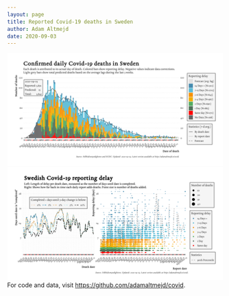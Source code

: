```yaml
---
layout: page
title: Reported Covid-19 deaths in Sweden
author: Adam Altmejd
date: 2020-09-03
---
```


![Graph of Swedish Covid-19 deaths with reporting delay.](deaths_lag_sweden_2020-09-03.png "Swedish Covid-19 deaths.")
![Graph of Swedish Covid-19 reporting delay in daily deaths.](lag_trend_sweden_2020-09-03.png "Trend in Swedish Covid-19 mortality reporting delay.")
For code and data, visit <https://github.com/adamaltmejd/covid>.
